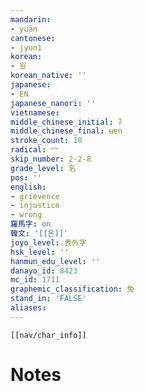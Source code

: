 ```yaml
---
mandarin:
- yuān
cantonese:
- jyun1
korean:
- 원
korean_native: ''
japanese:
- EN
japanese_nanori: ''
vietnamese:
middle_chinese_initial: ʔ
middle_chinese_final: ʉɐn
stroke_count: 10
radical: 冖
skip_number: 2-2-8
grade_level: 名
pos: ''
english:
- grievence
- injustice
- wrong
羅馬字: on
韓文: '[[온]]'
joyo_level: 表外字
hsk_level: ''
hanmun_edu_level: ''
danayo_id: 8423
mc_id: 1711
graphemic_classification: 兔
stand_in: 'FALSE'
aliases:
---
```

```meta-bind-embed
[[nav/char_info]]
```

# Notes
